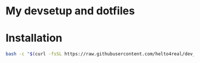 # My devsetup and dotfiles

# Installation
```bash
bash -c "$(curl -fsSL https://raw.githubusercontent.com/helto4real/dev_dotfiles/refs/heads/main/install.sh)"
```
